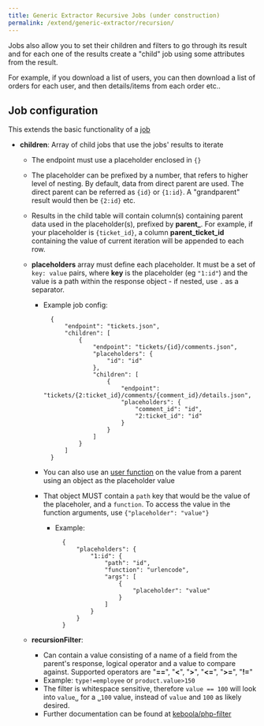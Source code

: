 ```yaml
---
title: Generic Extractor Recursive Jobs (under construction)
permalink: /extend/generic-extractor/recursion/
---
```


Jobs also allow you to set their children and filters to go through its result and for each one of the results create a "child" job using some attributes from the result.

For example, if you download a list of users, you can then download a list of orders for each user, and then details/items from each order etc..

## Job configuration

This extends the basic functionality of a [job](/extend/generic-extractor/jobs/)

- **children**: Array of child jobs that use the jobs' results to iterate
    - The endpoint must use a placeholder enclosed in `{}`
    - The placeholder can be prefixed by a number, that refers to higher level of nesting. By default, data from direct parent are used. The direct parent can be referred as `{id}` or `{1:id}`. A "grandparent" result would then be `{2:id}` etc.
    - Results in the child table will contain column(s) containing parent data used in the placeholder(s), prefixed by **parent_**. For example, if your placeholder is `{ticket_id}`, a column **parent_ticket_id** containing the value of current iteration will be appended to each row.

    - **placeholders** array must define each placeholder. It must be a set of `key: value` pairs, where **key** is the placeholder (eg `"1:id"`) and the value is a path within the response object - if nested, use `.` as a separator.
        - Example job config:

                {
                    "endpoint": "tickets.json",
                    "children": [
                        {
                            "endpoint": "tickets/{id}/comments.json",
                            "placeholders": {
                                "id": "id"
                            },
                            "children": [
                                {
                                    "endpoint": "tickets/{2:ticket_id}/comments/{comment_id}/details.json",
                                    "placeholders": {
                                        "comment_id": "id",
                                        "2:ticket_id": "id"
                                    }
                                }
                            ]
                        }
                    ]
                }

        - You can also use an [user function](/extend/generic-extractor/user-functions/) on the value from a parent using an object as the placeholder value
        - That object MUST contain a `path` key that would be the value of the placeholer, and a `function`. To access the value in the function arguments, use `{"placeholder": "value"}`
            - Example:

                    {
                        "placeholders": {
                            "1:id": {
                                "path": "id",
                                "function": "urlencode",
                                "args": [
                                    {
                                        "placeholder": "value"
                                    }
                                ]
                            }
                        }
                    }

    - **recursionFilter**:
        - Can contain a value consisting of a name of a field from the parent's response, logical operator and a value to compare against. Supported operators are "**==**", "**<**", "**>**", "**<=**", "**>=**", "**!=**"
        - Example: `type!=employee` or `product.value>150`
        - The filter is whitespace sensitive, therefore `value == 100` will look into `value␣` for a `␣100` value, instead of `value` and `100` as likely desired.
        - Further documentation can be found at [keboola/php-filter](https://github.com/keboola/php-filter)

